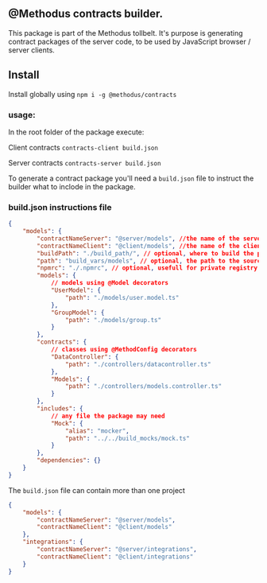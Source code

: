 ## @Methodus contracts builder.

This package is part of the Methodus tollbelt. It's purpose is generating contract packages of the server code, to be used by JavaScript browser / server clients.

## Install

Install globally using `npm i -g @methodus/contracts`

### usage:

In the root folder of the package execute:

Client contracts
`contracts-client build.json`

Server contracts
`contracts-server build.json`

To generate a contract package you'll need a `build.json` file to instruct the builder what to inclode in the package.

### build.json instructions file

```json
{
    "models": {
        "contractNameServer": "@server/models", //the name of the server contract package
        "contractNameClient": "@client/models", //the name of the client contract package
        "buildPath": "./build_path/", // optional, where to build the package. defaults to cwd.
        "path": "build_vars/models", // optional, the path to the source package. defaults to cwd.
        "npmrc": "./.npmrc", // optional, usefull for private registry and custom npm settings, will copy the file into the package directory
        "models": {
            // models using @Model decorators
            "UserModel": {
                "path": "./models/user.model.ts"
            },
            "GroupModel": {
                "path": "./models/group.ts"
            }
        },
        "contracts": {
            // classes using @MethodConfig decorators
            "DataController": {
                "path": "./controllers/datacontroller.ts"
            },
            "Models": {
                "path": "./controllers/models.controller.ts"
            }
        },
        "includes": {
            // any file the package may need
            "Mock": {
                "alias": "mocker",
                "path": "../../build_mocks/mock.ts"
            }
        },
        "dependencies": {}
    }
}
```

The `build.json` file can contain more than one project

```json
{
    "models": {
        "contractNameServer": "@server/models",
        "contractNameClient": "@client/models"
    },
    "integrations": {
        "contractNameServer": "@server/integrations",
        "contractNameClient": "@client/integrations"
    }
}
```
